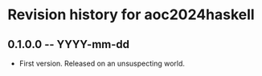 # Revision history for aoc2024haskell

## 0.1.0.0 -- YYYY-mm-dd

* First version. Released on an unsuspecting world.
